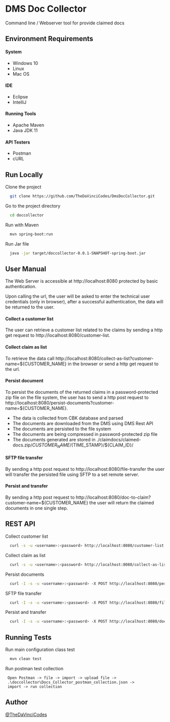 # DMS Doc Collector
Command line / Webserver tool for provide claimed docs

## Environment Requirements
#### System
- Windows 10
- Linux
- Mac OS

#### IDE
- Eclipse
- IntelliJ

#### Running Tools
- Apache Maven
- Java JDK 11

#### API Testers
- Postman
- cURL

## Run Locally

Clone the project

```bash
  git clone https://github.com/TheDaVinciCodes/DmsDocCollector.git
```

Go to the project directory

```bash
  cd doccollector
```

Run with Maven

```bash
  mvn spring-boot:run
```


Run Jar file

```bash
  java -jar target/doccollector-0.0.1-SNAPSHOT-spring-boot.jar
```


## User Manual
The Web Server is accessible at http://localhost:8080 protected by basic authentication.

Upon calling the url, the user will be asked to enter the technical user credentials (only in browser), after a successful authentication, the data will be returned to the user.

#### Collect a customer list
The user can retrieve a customer list related to the claims by sending a http get request to http://localhost:8080/customer-list.

#### Collect claim as list
To retrieve the data call http://localhost:8080/collect-as-list?customer-name=${CUSTOMER_NAME} in the browser or send a http get request to the url.

#### Persist document
To persist the documents of the returned claims in a password-protected zip file on the file system, the user has to send a http post request to http://localhost:8080/persist-documents?customer-name=${CUSTOMER_NAME}.
- The data is collected from CBK database and parsed 
- The documents are downloaded from the DMS using DMS Rest API
- The documents are persisted to the file system
- The documents are being compressed in password-protected zip file
- The documents generated are stored in ./claimdocs/claimed-docs.zip/${CUSTOMER_NAME}/${TIME_STAMP}/${CLAIM_ID}/

#### SFTP file transfer
By sending a http post request to http://localhost:8080/file-transfer the user will transfer the persisted file using SFTP to a set remote server. 

#### Persist and transfer
By sending a http post request to http://localhost:8080/doc-to-claim?customer-name=${CUSTOMER_NAME} the user will return the claimed documents in one single step.

## REST API

Collect customer list

```bash
  curl -s -u <username>:<password> http://localhost:8080/customer-list | json_pp
```

Collect claim as list

```bash
  curl -s -u <username>:<password> http://localhost:8080/collect-as-list?customer-name=${CUSTOMER_NAME} | json_pp
```

Persist documents

```bash
  curl -I -s -u <username>:<password> -X POST http://localhost:8080/persist-documents?customer-name=${CUSTOMER_NAME}
```

SFTP file transfer

```bash
  curl -I -s -u <username>:<password> -X POST http://localhost:8080/file-transfer
```

Persist and transfer

```bash
  curl -I -s -u <username>:<password> -X POST http://localhost:8080/doc-to-claim?customer-name=${CUSTOMER_NAME}
```

## Running Tests
Run main configuration class test

```bash
  mvn clean test
```

Run postman test collection

```
 Open Postman -> file -> import -> upload file ->
 .\doccollector\Docs_Collector_postman_collection.json ->
 import -> run collection 
```

## Author
[@TheDaVinciCodes](https://github.com/TheDaVinciCodes)

